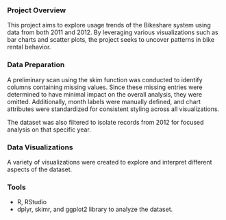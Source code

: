 ### Project Overview
This project aims to explore usage trends of the Bikeshare system using data from both 2011 and 2012. By leveraging various visualizations such as bar charts and scatter plots, the project seeks to uncover patterns in bike rental behavior.

### Data Preparation
A preliminary scan using the skim function was conducted to identify columns containing missing values. Since these missing entries were determined to have minimal impact on the overall analysis, they were omitted. Additionally, month labels were manually defined, and chart attributes were standardized for consistent styling across all visualizations.

The dataset was also filtered to isolate records from 2012 for focused analysis on that specific year.

### Data Visualizations
A variety of visualizations were created to explore and interpret different aspects of the dataset.

### Tools
- R, RStudio
- dplyr, skimr, and ggplot2 library to analyze the dataset.
